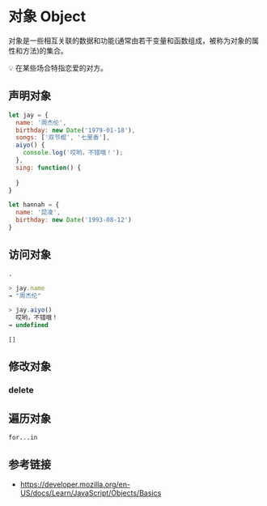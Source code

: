 # 对象 Object

对象是一些相互关联的数据和功能(通常由若干变量和函数组成，被称为对象的属性和方法)的集合。

💡 在某些场合特指恋爱的对方。

## 声明对象
```javascript
let jay = {
  name: '周杰伦',
  birthday: new Date('1979-01-18'),
  songs: ['双节棍', '七里香'],
  aiyo() {
    console.log('哎哟，不错哦！');
  },
  sing: function() {
  
  }
}

let hannah = {
  name: '昆凌',
  birthday: new Date('1993-08-12')
}
```

## 访问对象
`.`
```javascript
> jay.name
→ "周杰伦"

> jay.aiyo()
  哎哟，不错哦！
→ undefined
```

`[]`

## 修改对象

### delete

## 遍历对象
`for...in`


## 参考链接
* https://developer.mozilla.org/en-US/docs/Learn/JavaScript/Objects/Basics
